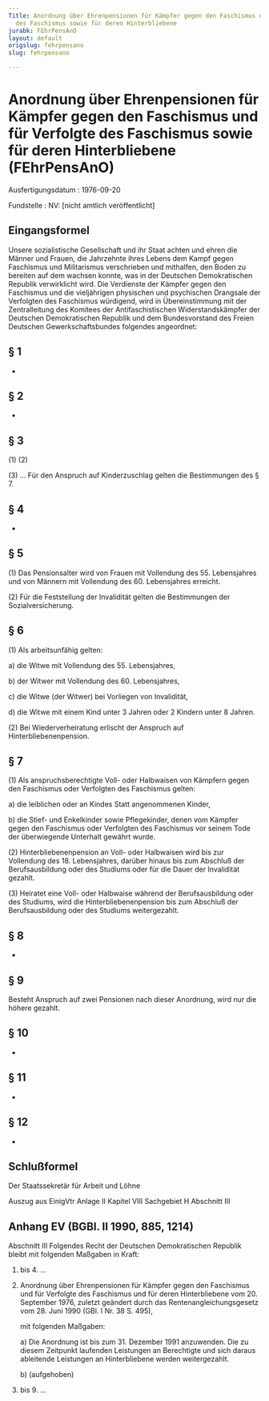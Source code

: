 ```yaml
---
Title: Anordnung über Ehrenpensionen für Kämpfer gegen den Faschismus und für Verfolgte
  des Faschismus sowie für deren Hinterbliebene
jurabk: FEhrPensAnO
layout: default
origslug: fehrpensano
slug: fehrpensano

---
```


# Anordnung über Ehrenpensionen für Kämpfer gegen den Faschismus und für Verfolgte des Faschismus sowie für deren Hinterbliebene (FEhrPensAnO)

Ausfertigungsdatum
:   1976-09-20

Fundstelle
:   NV: [nicht amtlich veröffentlicht]



## Eingangsformel

Unsere sozialistische Gesellschaft und ihr Staat achten und ehren die
Männer und Frauen, die Jahrzehnte ihres Lebens dem Kampf gegen
Faschismus und Militarismus verschrieben und mithalfen, den Boden zu
bereiten auf dem wachsen konnte, was in der Deutschen Demokratischen
Republik verwirklicht wird.
Die Verdienste der Kämpfer gegen den Faschismus und die vieljährigen
physischen und psychischen Drangsale der Verfolgten des Faschismus
würdigend, wird in Übereinstimmung mit der Zentralleitung des Komitees
der Antifaschistischen Widerstandskämpfer der Deutschen Demokratischen
Republik und dem Bundesvorstand des Freien Deutschen
Gewerkschaftsbundes folgendes angeordnet:


## § 1

-


## § 2

-


## § 3

(1)
(2)

(3) ... Für den Anspruch auf Kinderzuschlag gelten die Bestimmungen
des § 7.


## § 4

-


## § 5

(1) Das Pensionsalter wird von Frauen mit Vollendung des 55.
Lebensjahres und von Männern mit Vollendung des 60. Lebensjahres
erreicht.

(2) Für die Feststellung der Invalidität gelten die Bestimmungen der
Sozialversicherung.


## § 6

(1) Als arbeitsunfähig gelten:

a)  die Witwe mit Vollendung des 55. Lebensjahres,


b)  der Witwer mit Vollendung des 60. Lebensjahres,


c)  die Witwe (der Witwer) bei Vorliegen von Invalidität,


d)  die Witwe mit einem Kind unter 3 Jahren oder 2 Kindern unter 8 Jahren.




(2) Bei Wiederverheiratung erlischt der Anspruch auf
Hinterbliebenenpension.


## § 7

(1) Als anspruchsberechtigte Voll- oder Halbwaisen von Kämpfern gegen
den Faschismus oder Verfolgten des Faschismus gelten:

a)  die leiblichen oder an Kindes Statt angenommenen Kinder,


b)  die Stief- und Enkelkinder sowie Pflegekinder, denen vom Kämpfer gegen
    den Faschismus oder Verfolgten des Faschismus vor seinem Tode der
    überwiegende Unterhalt gewährt wurde.




(2) Hinterbliebenenpension an Voll- oder Halbwaisen wird bis zur
Vollendung des 18. Lebensjahres, darüber hinaus bis zum Abschluß der
Berufsausbildung oder des Studiums oder für die Dauer der Invalidität
gezahlt.

(3) Heiratet eine Voll- oder Halbwaise während der Berufsausbildung
oder des Studiums, wird die Hinterbliebenenpension bis zum Abschluß
der Berufsausbildung oder des Studiums weitergezahlt.


## § 8

-


## § 9

Besteht Anspruch auf zwei Pensionen nach dieser Anordnung, wird nur
die höhere gezahlt.


## § 10

-


## § 11

-


## § 12

-


## Schlußformel

Der Staatssekretär für Arbeit und Löhne

Auszug aus EinigVtr Anlage II Kapitel VIII Sachgebiet H Abschnitt III

## Anhang EV (BGBl. II 1990, 885, 1214)

Abschnitt III
Folgendes Recht der Deutschen Demokratischen Republik bleibt mit
folgenden Maßgaben in Kraft:

1.  bis 4. ...


5.  Anordnung über Ehrenpensionen für Kämpfer gegen den Faschismus und für
    Verfolgte des Faschismus und für deren Hinterbliebene vom 20.
    September 1976, zuletzt geändert durch das Rentenangleichungsgesetz
    vom 28. Juni 1990 (GBl. I Nr. 38 S. 495),

    mit folgenden Maßgaben:

    a)  Die Anordnung ist bis zum 31. Dezember 1991 anzuwenden. Die zu diesem
        Zeitpunkt laufenden Leistungen an Berechtigte und sich daraus
        ableitende Leistungen an Hinterbliebene werden weitergezahlt.


    b)  (aufgehoben)





6.  bis 9. ...




